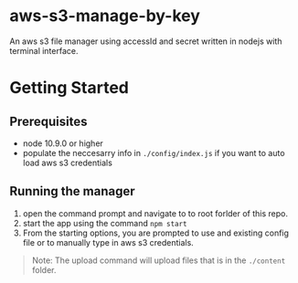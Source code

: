 # aws-s3-manage-by-key
An aws s3 file manager using accessId and secret written in nodejs with terminal interface.

# Getting Started
## Prerequisites
 - node 10.9.0 or higher
 - populate the neccesarry info in `./config/index.js` if you want to auto load aws s3 credentials
 
## Running the manager
 1. open the command prompt and navigate to to root forlder of this repo.
 2. start the app using the command `npm start`
 3. From the starting options, you are prompted to use and existing config file or to manually type in aws s3 credentials.

 >Note: The upload command will upload files that is in the `./content` folder.
